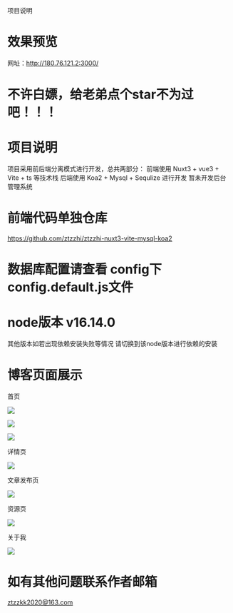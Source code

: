 项目说明

# 效果预览

网址：http://180.76.121.2:3000/

# 不许白嫖，给老弟点个star不为过吧！！！

# 项目说明
项目采用前后端分离模式进行开发，总共两部分：
前端使用 Nuxt3 + vue3 + Vite + ts 等技术栈
后端使用 Koa2 + Mysql + Sequlize 进行开发
暂未开发后台管理系统

# 前端代码单独仓库 
https://github.com/ztzzhi/ztzzhi-nuxt3-vite-mysql-koa2

# 数据库配置请查看 config下config.default.js文件

# node版本 v16.14.0
其他版本如若出现依赖安装失败等情况 请切换到该node版本进行依赖的安装


# 博客页面展示

首页

![](http://www.ditnow.cn:7001/1680769293666.png)

![](http://www.ditnow.cn:7001/1680769413026.png)

![](http://www.ditnow.cn:7001/1680769451557.png)

详情页

![](http://www.ditnow.cn:7001/1680769470587.png)

文章发布页

![](http://www.ditnow.cn:7001/1680769489069.png)

资源页

![](http://www.ditnow.cn:7001/1680769508372.png)

关于我

![](http://www.ditnow.cn:7001/1680769524616.png)


# 如有其他问题联系作者邮箱

ztzzkk2020@163.com
